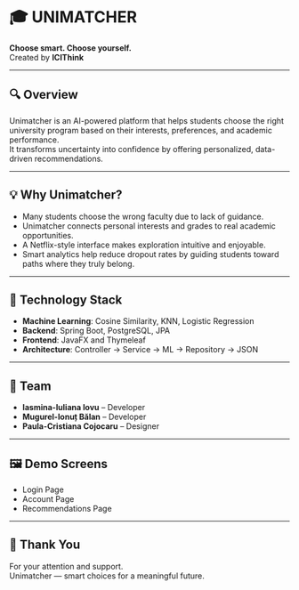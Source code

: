 # 🎓 UNIMATCHER

**Choose smart. Choose yourself.**  
Created by **ICIThink**

---

## 🔍 Overview

Unimatcher is an AI-powered platform that helps students choose the right university program based on their interests, preferences, and academic performance.  
It transforms uncertainty into confidence by offering personalized, data-driven recommendations.

---

## 💡 Why Unimatcher?

- Many students choose the wrong faculty due to lack of guidance.
- Unimatcher connects personal interests and grades to real academic opportunities.
- A Netflix-style interface makes exploration intuitive and enjoyable.
- Smart analytics help reduce dropout rates by guiding students toward paths where they truly belong.

---

## 🧠 Technology Stack

- **Machine Learning**: Cosine Similarity, KNN, Logistic Regression
- **Backend**: Spring Boot, PostgreSQL, JPA
- **Frontend**: JavaFX and Thymeleaf
- **Architecture**: Controller → Service → ML → Repository → JSON

---

## 👥 Team

- **Iasmina-Iuliana Iovu** – Developer  
- **Mugurel-Ionuț Bălan** – Developer  
- **Paula-Cristiana Cojocaru** – Designer

---

## 🖼️ Demo Screens

- Login Page  
- Account Page  
- Recommendations Page

---

## 🙏 Thank You

For your attention and support.  
Unimatcher — smart choices for a meaningful future.
